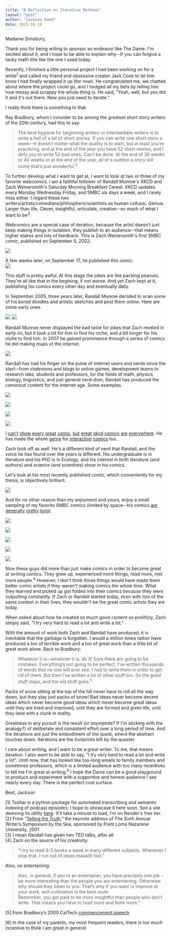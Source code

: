 ```yaml
---
title: "A Reflection on Iterative Methods"
layout: "post"
author: "Jackson Pond"
date: 2025-10-18
---
```


Madame Simsbury,

Thank you for being willing to sponsor an endeavor like The Dame. I'm excited about it, and I hope to be able to explain why--If you can forgive a tacky math title like the one I used today.

Recently, I finished a little personal project I had been working on for a while<sup>1</sup> and called my friend and obsessive creator Jack Cook to let him know I had finally wrapped it up (for now). He congratulated me, we chatted about where the project could go, and I hedged all my bets by telling him how messy and scrappy the whole thing is. He said, "Yeah, well, but you did it and it's out there. Now you just need to iterate."

I really think there is something to that.

Ray Bradbury, whom I consider to be among the greatest short story writers of the 20th century, had this to say:

>The best hygiene for beginning writers or intermediate writers is to write a hell of a lot of short stories. If you can write one short story a week—it doesn’t matter what the quality is to start, but at least you’re practicing, and at the end of the year you have 52 short stories, and I defy you to write 52 bad ones. Can’t be done. At the end of 30 weeks or 40 weeks or at the end of the year, all of a sudden a story will come that’s just wonderful.<sup>2</sup>

To further develop what I want to get at, I want to look at two or three of my favorite webcomics. I am a faithful follower of Randall Munroe's XKCD and Zach Weinersmith's Saturday Morning Breakfast Cereal. XKCD updates every Monday Wednesday Friday, and SMBC six days a week, and I rarely miss either. I regard these two writers/artists/comedians/philosphers/scientists as human collussi. Genius. Larger than life. Clever, insightful, articulate, creative--so much of what I want to be<sup>3</sup>. 

Webcomics are a special case of iteration, because the artist doesn't just keep making things in isolation, they publish to an audience--that means higher stakes and lots of feedback. This is Zach Weinersmith's first SMBC comic, published on September 5, 2002.

![](/assets/iteration/smbc1.png)

A few weeks later, on September 17, he published this comic:  
![](/assets/iteration/smbc2.png)

This stuff is pretty awful. At this stage the jokes are like packing peanuts. They're all like that in the begining, if not worse. And yet Zach kept at it, publishing his comics every other day and eventually daily. 

In September 2005, three years later, Randall Munroe decided to scan some of his bored doodles and artistic sketches and post them online. Here are some early ones.

![](/assets/iteration/xkcd1.jpg)
![](/assets/iteration/xkcd2.jpg)

Randall Munroe never displayed the bad taste for jokes that Zach reveled in early on, but it took a bit for him to find his niche, and a bit longer for his niche to find him. In 2007 he gained prominence through a series of comics he did making maps of the internet. 

![](/assets/iteration/xkcd3.png)

Randall has had his finger on the pulse of internet users and nerds since the start--from chatrooms and blogs to online games, development teams to research labs, students and professors, for the fields of math, physics, biology, linguistics, and just general nerd-dom, Randall has produced the *canonical* content for the internet age. Some examples.

![](/assets/iteration/xkcd4.png)

![](/assets/iteration/xkcd5.png)

![](/assets/iteration/xkcd6.png)

![](/assets/iteration/xkcd7.png)


I [can't](https://imgs.xkcd.com/comics/a_bunch_of_rocks.png) [show](https://xkcd.com/482/) [every](https://xkcd.com/936/) [great](https://xkcd.com/1110/) [comic](https://xkcd.com/1162/), [but](https://xkcd.com/1162/) [great](https://xkcd.com/552/) [xkcd](https://xkcd.com/705/) [comics](https://xkcd.com/327/) [are]((https://xkcd.com/1037/)) [everywhere](https://xkcd.com/1323/). He has made the whole [genre](https://xkcd.com/1663/#39d7fe3a-d1d1-47c3-bf9f-6620a1087509) for [interactive](https://xkcd.com/1110/) [comics](https://xkcd.com/2712/) too.


Zach took off as well. He's a different kind of nerd that Randall, and the voice he has found over the years is different. His undergraduate is in literature and his PhD is in Ecology, and his interest in both literature (and authors) and science (and scientists) show in his comics. 

Let's look at his most recently published comic, which conveniently for my thesis, is objectively brilliant.

![](/assets/iteration/smbc3.png)

And for no other reason than my enjoyment and yours, enjoy a small sampling of my favorite SMBC comics (limited by space--his comics [are](https://www.smbc-comics.com/comic/qualia) [generally](https://www.smbc-comics.com/comic/the-talk-3) [pretty](https://www.smbc-comics.com/comic/2012-03-21) [long](https://www.smbc-comics.com/comic/2011-12-07)).

![](/assets/iteration/smbc4.png)

![](/assets/iteration/smbc6.png)

![](/assets/iteration/smbc5.png)

![](/assets/iteration/smbc7.png)

![](/assets/iteration/smbc8.png)


Now these guys did more than just make comics in order to become great at writing comics. They grew up, experienced more things, read more, met more people.<sup>4</sup> However, I don't think those things would have made them better comic artists if they weren't making comics *the whole time*. What they learned and picked up got folded into their comics *because* they were outputting constantly. If Zach or Randall started today, even with lots of the same context in their lives, they wouldn't be the great comic artists they are today. 

When asked about how he created so much good content so prolificly, Zach simply said, "I try very hard to read a lot and write a lot."

With the amount of work both Zach and Randall have produced, it is inevitable that the garbage is forgotten. I would a million times rather have produced a ton of terrible work and a ton of great work than a little bit of great work alone. Back to Bradbury:

>Whatever it is—whatever it is, do it! Sure there are going to be mistakes. Everything’s not going to be perfect. I’ve written thousands of words that no one will ever see. I had to write them in order to get rid of them. But then I’ve written a lot of other stuff too. So the good stuff stays, and the old stuff goes.<sup>5</sup>

Packs of snow sitting at the top of the hill never have to roll all the way down, but they stay just packs of snow! Bad ideas never become decent ideas which never become good ideas which never become great ideas until they are tried and improved, until they are formed and given life, until they land with a *clunk* in reality.

Greatness in any pursuit is the result (or asymptote? If I'm sticking with the analogy?) of deliberate and consistent effort over a long period of time. And the iterations are just the embodiment of the quest, where the abstract touches down. Iterations are the footprints left by the quester.

I care about writing, and I want to be a great writer. To me, that means iteration. I also want to be able to say, "I try very hard to read a lot and write a lot". Until now, that has looked like too-long emails to family members and sometimes professors, which is a limited audience with too many incentives to tell me I'm great at writing.<sup>6</sup> I hope the Dame can be a good playground to produce and experiment with a supportive and honest audience I see nearly every day. There is the perfect cost surface.

Best,
Jackson  




\[1\] Tsohar is a python package for automated transcribing and semantic indexing of podcast episodes. I hope to showcase it here soon. See a site demoing its utility [here](https://tsohar-search-demo.onrender.com). It'll take a minute to load, I'm on Render's free tier.  
\[2\] From “[Telling the Truth](https://youtu.be/_W-r7ABrMYU),” the keynote address of The Sixth Annual Writer’s Symposium by the Sea, sponsored by Point Loma Nazarene University, 2001  
\[3\] I mean Randall has given two TED talks, after all  
\[4\] Zach on the source of his creativity:  
>"I try to read 3-5 books a week in many different subjects. Whenever I stop that, I run out of ideas reaaallll fast."  

Also, on entertaining: 

>Also, in general, if you’re an entertainer, you have precisely one job – be more interesting than the people you are entertaining. Otherwise why should they listen to you. That’s why if you want to improve at your work, self-cultivation is the best route.  
Remember, you get paid to be more insightful than people who don’t write. That means you have to read more and think more."

\[5\] from Bradbury’s 2000 CalTech [commencement speech](https://whatrocks.github.io/commencement-db/2000-ray-bradbury-caltech/)

\[6\] In the case of my parents, my most frequent readers, there is too much incentive to think I am great in general.